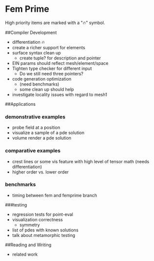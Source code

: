 # Fem Prime
High priority items are marked with a "&#x1F525;" symbol.

##Compiler Development
* differentiation &#x1F525;
* create a richer support for elements
* surface syntax clean up 
	- create tuple? for description and pointer
* EIN params should reflect mesh/element/space
* Tighten type checker for different input
	- Do we still need three pointers?
* code generation optimization  
	- (need benchmarks)
	- some clean up should help
* investigate locality issues with regard to mesh1

##Applications
### demonstrative examples
* probe field at a position 
* visualize a sample of a pde solution
* volume render a pde solution

### comparative examples
* crest lines or some vis feature with high level of tensor math (needs differentiation)
* higher order vs. lower order

### benchmarks 
* timing between fem and femprime branch

###testing 
* regression tests for point-eval
* visualization correctness 
	- symmetry
* list of pdes with known solutions 
* talk about metamorphic testing

##Reading and Writing
* related work
